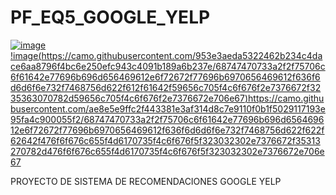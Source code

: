 # PF_EQ5_GOOGLE_YELP

[![image](https://github.com/0Notak/PF_EQ5_GOOGLE_YELP/assets/149798101/3e7b0ccc-84a4-4bba-bfab-8be18e294c2a)](https://camo.githubusercontent.com/953e3aeda5322462b234c4dace6aa8796f4bc6e250efc943c4091b189a6b237e/68747470733a2f2f75706c6f61642e77696b696d656469612e6f72672f77696b6970656469612f636f6d6d6f6e732f7468756d622f612f61642f59656c705f4c6f676f2e7376672f3235363070782d59656c705f4c6f676f2e7376672e706e67)
[!image(https://camo.githubusercontent.com/953e3aeda5322462b234c4dace6aa8796f4bc6e250efc943c4091b189a6b237e/68747470733a2f2f75706c6f61642e77696b696d656469612e6f72672f77696b6970656469612f636f6d6d6f6e732f7468756d622f612f61642f59656c705f4c6f676f2e7376672f3235363070782d59656c705f4c6f676f2e7376672e706e67)](https://camo.githubusercontent.com/ae8e5e9ffc2f443381e3af314d8c7e9110f0b1f5029117193e95fa4c900055f2/68747470733a2f2f75706c6f61642e77696b696d656469612e6f72672f77696b6970656469612f636f6d6d6f6e732f7468756d622f622f62642f476f6f676c655f4d6170735f4c6f676f5f323032302e7376672f35313270782d476f6f676c655f4d6170735f4c6f676f5f323032302e7376672e706e67)https://camo.githubusercontent.com/ae8e5e9ffc2f443381e3af314d8c7e9110f0b1f5029117193e95fa4c900055f2/68747470733a2f2f75706c6f61642e77696b696d656469612e6f72672f77696b6970656469612f636f6d6d6f6e732f7468756d622f622f62642f476f6f676c655f4d6170735f4c6f676f5f323032302e7376672f35313270782d476f6f676c655f4d6170735f4c6f676f5f323032302e7376672e706e67
 

 PROYECTO DE SISTEMA DE RECOMENDACIONES GOOGLE YELP
